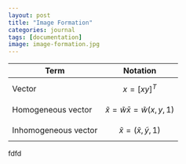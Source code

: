 ```yaml
---
layout: post
title: "Image Formation"
categories: journal
tags: [documentation]
image: image-formation.jpg
---
```


Term               | Notation               |
--------------------- | :-------------------: |
Vector                 | $$ x=[x y]^T $$             |
Homogeneous vector | $$\tilde x = \tilde w \bar x = \tilde{w} (x, y, 1)$$ |
Inhomogeneous vector| $$\tilde x = (\tilde x, \tilde y, 1)$$

fdfd
<!--stackedit_data:
eyJoaXN0b3J5IjpbLTE4NjU4NjcxODMsMTUxNTcwOTQ0Nyw2OT
czNDgwMDMsLTEzMjc3MzQ5OTksLTE2NjA5Mjc5MzcsLTE5ODEy
NzgwMTAsLTUxOTU1OTY2NiwyMDYxMjYyMzUwLC03NTc1OTUxMj
AsLTc0MjU2MTM2M119
-->
